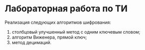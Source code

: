 # Лабораторная работа по ТИ

Реализация следующих алгоритмов шифрования:
  1) столбцовый улучшенный метод с одним ключевым словом;
  2) алгоритм Виженера, прямой ключ;
  3) метод децимаций.
  
